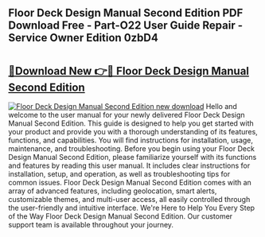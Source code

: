 ## Floor Deck Design Manual Second Edition PDF Download Free - Part-O22 User Guide Repair - Service Owner Edition 0zbD4

# <h2><a href="http://bc14575.oget.top/?id=Floor+Deck+Design+Manual+Second+Edition">🔗Download New 👉🔴 Floor Deck Design Manual Second Edition</a></h2>

[![Floor Deck Design Manual Second Edition new download](https://i.imgur.com/5g1atiW.png)](http://bc14575.oget.top/?id=Floor+Deck+Design+Manual+Second+Edition)
Hello and welcome to the user manual for your newly delivered Floor Deck Design Manual Second Edition. This guide is designed to help you get started with your product and provide you with a thorough understanding of its features, functions, and capabilities. You will find instructions for installation, usage, maintenance, and troubleshooting. Before you begin using your Floor Deck Design Manual Second Edition, please familiarize yourself with its functions and features by reading this user manual. It includes clear instructions for installation, setup, and operation, as well as troubleshooting tips for common issues. Floor Deck Design Manual Second Edition comes with an array of advanced features, including geolocation, smart alerts, customizable themes, and multi-user access, all easily controlled through the user-friendly and intuitive interface. We're Here to Help You Every Step of the Way Floor Deck Design Manual Second Edition. Our customer support team is available throughout your journey.
